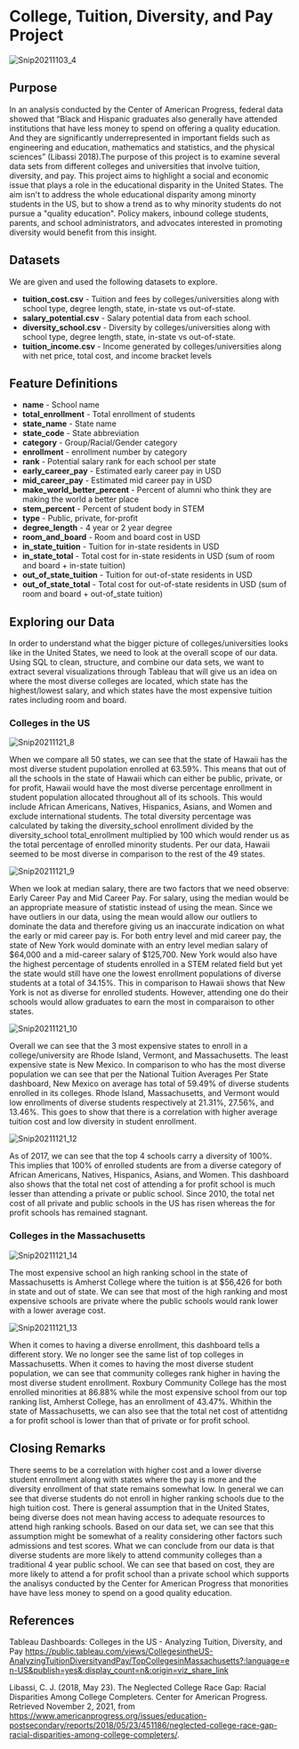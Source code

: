 # College, Tuition, Diversity, and Pay Project

![Snip20211103_4](https://user-images.githubusercontent.com/24769002/140181364-c7af523f-3287-40bd-91e6-b321aa2c6201.png)

Purpose
------------------------

In an analysis conducted by the Center of American Progress, federal data showed that “Black and Hispanic graduates also generally have attended institutions that have less money to spend on offering a quality education. And they are significantly underrepresented in important fields such as engineering and education, mathematics and statistics, and the physical sciences” (Libassi 2018).The purpose of this project is to examine several data sets from different colleges and universities that involve tuition, diversity, and pay. This project aims to highlight a social and economic issue that plays a role in the educational disparity in the United States. The aim isn't to address the whole educational disparity among minorty students in the US, but to show a trend as to why minority students do not pursue a "quality education". Policy makers, inbound college students, parents, and school administrators, and advocates interested in promoting diversity would benefit from this insight. 

Datasets
------------------------
We are given and used the following datasets to explore.

* **tuition_cost.csv** - Tuition and fees by colleges/universities along with school type, degree length, state, in-state vs out-of-state.
* **salary_potential.csv** - Salary potential data from each school.
* **diversity_school.csv** - Diversity by colleges/universities along with school type, degree length, state, in-state vs out-of-state.
* **tuition_income.csv** - Income generated by colleges/universities along with net price, total cost, and income bracket levels

Feature Definitions
------------------------
* **name** - School name
* **total_enrollment** - Total enrollment of students
* **state_name** - State name
* **state_code** - State abbreviation
* **category** - Group/Racial/Gender category
* **enrollment** - enrollment number by category
* **rank** - Potential salary rank for each school per state
* **early_career_pay** - Estimated early career pay in USD
* **mid_career_pay** - Estimated mid career pay in USD
* **make_world_better_percent** - Percent of alumni who think they are making the world a better place
* **stem_percent** - Percent of student body in STEM
* **type** - Public, private, for-profit
* **degree_length** - 4 year or 2 year degree
* **room_and_board** - Room and board cost in USD
* **in_state_tuition** - Tuition for in-state residents in USD
* **in_state_total** - Total cost for in-state residents in USD (sum of room and board + in-state tuition)
* **out_of_state_tuition** - Tuition for out-of-state residents in USD
* **out_of_state_total** - Total cost for out-of-state residents in USD (sum of room and board + out-of_state tuition)


Exploring our Data
------------------------

In order to understand what the bigger picture of colleges/universities looks like in the United States, we need to look at the overall scope of our data. Using SQL to clean, structure, and combine our data sets, we want to extract several visualizations through Tableau that will give us an idea on where the most diverse colleges are located, which state has the highest/lowest salary, and which states have the most expensive tuition rates including room and board.

### Colleges in the US

![Snip20211121_8](https://user-images.githubusercontent.com/24769002/142779596-031a6e56-ee6c-4ee7-b8bc-9ce94de55f2c.png)

When we compare all 50 states, we can see that the state of Hawaii has the most diverse student pupolation enrolled at 63.59%. This means that out of all the schools in the state of Hawaii which can either be public, private, or for profit, Hawaii would have the most diverse percentage enrollment in student population allocated throughout all of its schools. This would include African Americans, Natives, Hispanics, Asians, and Women and exclude international students. The total diversity percentage was calculated by taking the diversity_school enrollment divided by the diversity_school total_enrollment multiplied by 100 which would render us as the total percentage of enrolled minority students. Per our data, Hawaii seemed to be most diverse in comparison to the rest of the 49 states.

![Snip20211121_9](https://user-images.githubusercontent.com/24769002/142779627-32ba1607-b412-4602-bc43-43c1d359e0d1.png)

When we look at median salary, there are two factors that we need observe: Early Career Pay and Mid Career Pay. For salary, using the median would be an appropriate measure of statistic instead of using the mean. Since we have outliers in our data, using the mean would allow our outliers to dominate the data and therefore giving us an inaccurate indication on what the early or mid career pay is. For both entry level and mid career pay, the state of New York would dominate with an entry level median salary of $64,000 and a mid-career salary of $125,700. New York would also have the highest percentage of students enrolled in a STEM related field but yet the state would still have one the lowest enrollment populations of diverse students at a total of 34.15%. This in comparison to Hawaii shows that New York is not as diverse for enrolled students. However, attending one do their schools would allow graduates to earn the most in comparaison to other states. 

![Snip20211121_10](https://user-images.githubusercontent.com/24769002/142779637-dfa3e4e6-73d9-459c-93b1-142f4770559f.png)

Overall we can see that the 3 most expensive states to enroll in a college/university are Rhode Island, Vermont, and Massachusetts. The least expensive state is New Mexico. In comparison to who has the most diverse population we can see that per the National Tuition Averages Per State dashboard, New Mexico on average has total of 59.49% of diverse students enrolled in its colleges. Rhode Island, Massachusetts, and Vermont would low enrollments of diverse students respectively at 21.31%, 27.56%, and 13.46%. This goes to show that there is a correlation with higher average tuition cost and low diversity in student enrollment.

![Snip20211121_12](https://user-images.githubusercontent.com/24769002/142779662-f0924a2a-ad5b-4ef2-a032-337d26450e0b.png)

As of 2017, we can see that the top 4 schools carry a diversity of 100%. This implies that 100% of enrolled students are from a diverse category of African Americans, Natives, Hispanics, Asians, and Women. This dashboard also shows that the total net cost of attending a for profit school is much lesser than attending a private or public school. Since 2010, the total net cost of all private and public schools in the US has risen whereas the for profit schools has remained stagnant. 

### Colleges in the Massachusetts

![Snip20211121_14](https://user-images.githubusercontent.com/24769002/142779703-279353aa-6e16-4dc0-9edd-123fbf575d19.png)

The most expensive school an high ranking school in the state of Massachusetts is Amherst College where the tuition is at $56,426 for both in state and out of state. We can see that most of the high ranking and most expensive schools are private where the public schools would rank lower with a lower average cost.

![Snip20211121_13](https://user-images.githubusercontent.com/24769002/142779685-d3862de8-ea74-4ed0-81aa-0b67522bfdbc.png)

When it comes to having a diverse enrollment, this dashboard tells a different story. We no longer see the same list of top colleges in Massachusetts. When it comes to having the most diverse student population, we can see that community colleges rank higher in having the most diverse student enrollment. Roxbury Community College has the most enrolled minorities at 86.88% while the most expensive school from our top ranking list, Amherst College, has an enrollment of 43.47%. Whithin the state of Massachusetts, we can also see that the total net cost of attentidng a for profit school is lower than that of private or for profit school.

Closing Remarks
------------------------

There seems to be a correlation with higher cost and a lower diverse student enrollment along with states where the pay is more and the diversity enrollment of that state remains somewhat low. In general we can see that diverse students do not enroll in higher ranking schools due to the high tuition cost. There is general assumption that in the United States, being diverse does not mean having access to adequate resources to attend high ranking schools. Based on our data set, we can see that this assumption might be somewhat of a reality considering other factors such admissions and test scores. What we can conclude from our data is that diverse students are more likely to attend community colleges than a traditional 4 year public school. We can see that based on cost, they are more likely to attend a for profit school than a private school which supports the analisys conducted by the Center for American Progress that monorities have have less money to spend on a good quality education.    

References
------------------------
Tableau Dashboards: Colleges in the US - Analyzing Tuition, Diversity, and Pay
https://public.tableau.com/views/CollegesintheUS-AnalyzingTuitionDiversityandPay/TopCollegesinMassachusetts?:language=en-US&publish=yes&:display_count=n&:origin=viz_share_link


Libassi, C. J. (2018, May 23). The Neglected College Race Gap: Racial Disparities Among College Completers. Center for American Progress. Retrieved November 2, 2021, from https://www.americanprogress.org/issues/education-postsecondary/reports/2018/05/23/451186/neglected-college-race-gap-racial-disparities-among-college-completers/. 



